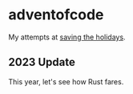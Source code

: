 # adventofcode

My attempts at [saving the holidays](https://adventofcode.com/).

## 2023 Update

This year, let's see how Rust fares.

